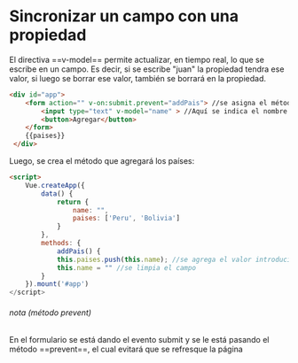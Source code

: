 # Sincronizar un campo con una propiedad
El directiva ==v-model== permite actualizar, en tiempo real, lo que se escribe en un campo. Es decir, si se escribe "juan" la propiedad tendra ese valor, si luego se borrar ese valor, también se borrará en la propiedad.
```HTML
<div id="app">
	<form action="" v-on:submit.prevent="addPais"> //se asigna el método creado
		<input type="text" v-model="name" > //Aquí se indica el nombre de la propiedad con la que estará enlazada.
		<button>Agregar</button>
    </form>
	{{paises}}
 </div>
```
Luego, se crea el método que agregará los países:
```HTML
<script>
	Vue.createApp({
		data() {
			return {
				name: "",
				paises: ['Peru', 'Bolivia']
			}
		},
		methods: {
			addPais() {
			this.paises.push(this.name); //se agrega el valor introducio en el campo al array "paises"
			this.name = "" //se limpia el campo
		}
	}).mount('#app')
</script>
```

###### nota (método prevent)
En el formulario se está dando el evento submit y se le está pasando el método ==prevent==, el cual evitará que se refresque la página






